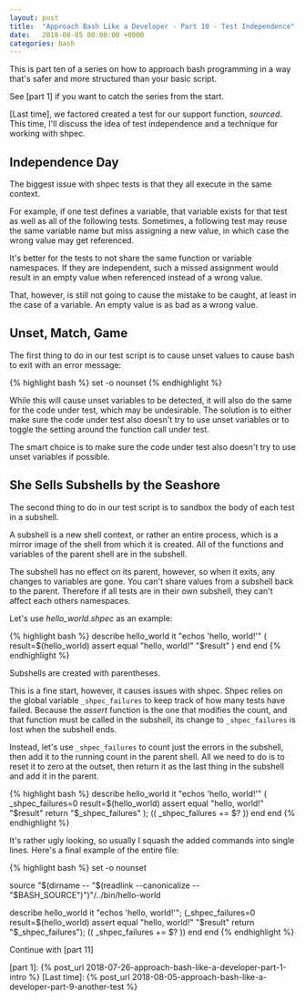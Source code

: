 ```yaml
---
layout: post
title:  "Approach Bash Like a Developer - Part 10 - Test Independence"
date:   2018-08-05 00:00:00 +0000
categories: bash
---
```


This is part ten of a series on how to approach bash programming in a
way that's safer and more structured than your basic script.

See [part 1] if you want to catch the series from the start.

[Last time], we factored created a test for our support function,
*sourced*.  This time, I'll discuss the idea of test independence and a
technique for working with shpec.

Independence Day
----------------

The biggest issue with shpec tests is that they all execute in the same
context.

For example, if one test defines a variable, that variable exists for
that test as well as all of the following tests.  Sometimes, a following
test may reuse the same variable name but miss assigning a new value, in
which case the wrong value may get referenced.

It's better for the tests to not share the same function or variable
namespaces.  If they are independent, such a missed assignment would
result in an empty value when referenced instead of a wrong value.

That, however, is still not going to cause the mistake to be caught, at
least in the case of a variable.  An empty value is as bad as a wrong
value.

Unset, Match, Game
------------------

The first thing to do in our test script is to cause unset values to
cause bash to exit with an error message:

{% highlight bash %}
set -o nounset
{% endhighlight %}

While this will cause unset variables to be detected, it will also do
the same for the code under test, which may be undesirable. The solution
is to either make sure the code under test also doesn't try to use unset
variables or to toggle the setting around the function call under test.

The smart choice is to make sure the code under test also doesn't try to
use unset variables if possible.

She Sells Subshells by the Seashore
-----------------------------------

The second thing to do in our test script is to sandbox the body of each
test in a subshell.

A subshell is a new shell context, or rather an entire process, which
is a mirror image of the shell from which it is created.  All of the
functions and variables of the parent shell are in the subshell.

The subshell has no effect on its parent, however, so when it exits, any
changes to variables are gone.  You can't share values from a subshell
back to the parent.  Therefore if all tests are in their own subshell,
they can't affect each others namespaces.

Let's use *hello_world.shpec* as an example:

{% highlight bash %}
describe hello_world
  it "echos 'hello, world!'"
  (
    result=$(hello_world)
    assert equal "hello, world!" "$result"
  )
  end
end
{% endhighlight %}

Subshells are created with parentheses.

This is a fine start, however, it causes issues with shpec.  Shpec
relies on the global variable `_shpec_failures` to keep track of how
many tests have failed.  Because the *assert* function is the one that
modifies the count, and that function must be called in the subshell,
its change to `_shpec_failures` is lost when the subshell ends.

Instead, let's use `_shpec_failures` to count just the errors in the
subshell, then add it to the running count in the parent shell.  All we
need to do is to reset it to zero at the outset, then return it as the
last thing in the subshell and add it in the parent.

{% highlight bash %}
describe hello_world
  it "echos 'hello, world!'"
  ( _shpec_failures=0
    result=$(hello_world)
    assert equal "hello, world!" "$result"
    return "$_shpec_failures"
  ); (( _shpec_failures += $? ))
  end
end
{% endhighlight %}

It's rather ugly looking, so usually I squash the added commands into
single lines.  Here's a final example of the entire file:

{% highlight bash %}
set -o nounset

source "$(dirname -- "$(readlink --canonicalize -- "$BASH_SOURCE")")"/../bin/hello-world

describe hello_world
  it "echos 'hello, world!'"; (_shpec_failures=0
    result=$(hello_world)
    assert equal "hello, world!" "$result"
    return "$_shpec_failures"); (( _shpec_failures += $? ))
  end
end
{% endhighlight %}

Continue with [part 11]

  [part 1]:     {% post_url 2018-07-26-approach-bash-like-a-developer-part-1-intro        %}
  [Last time]:  {% post_url 2018-08-05-approach-bash-like-a-developer-part-9-another-test %}
